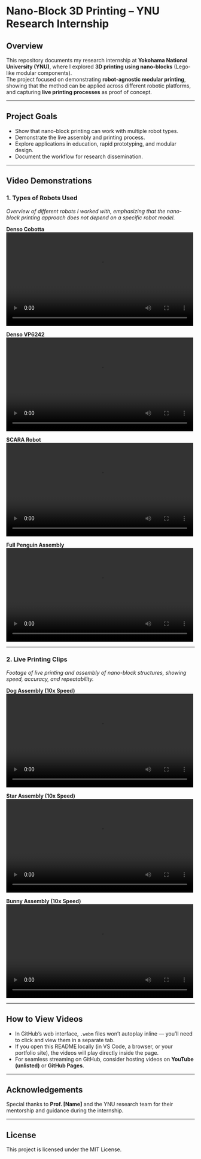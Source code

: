 # Nano-Block 3D Printing – YNU Research Internship

## Overview
This repository documents my research internship at **Yokohama National University (YNU)**, where I explored **3D printing using nano-blocks** (Lego-like modular components).  
The project focused on demonstrating **robot-agnostic modular printing**, showing that the method can be applied across different robotic platforms, and capturing **live printing processes** as proof of concept.

---

## Project Goals
- Show that nano-block printing can work with multiple robot types.
- Demonstrate the live assembly and printing process.
- Explore applications in education, rapid prototyping, and modular design.
- Document the workflow for research dissemination.

---

## Video Demonstrations

### 1. **Types of Robots Used**
*Overview of different robots I worked with, emphasizing that the nano-block printing approach does not depend on a specific robot model.*

**Denso Cobotta**
<video src="videos/denso_cobotta.webm" controls width="500"></video>

**Denso VP6242**
<video src="videos/denso_vp.webm" controls width="500"></video>

**SCARA Robot**
<video src="videos/scara.webm" controls width="500"></video>

**Full Penguin Assembly**
<video src="videos/3D_Block_Assembly.webm" controls width="500"></video>

---

### 2. **Live Printing Clips**
*Footage of live printing and assembly of nano-block structures, showing speed, accuracy, and repeatability.*

**Dog Assembly (10x Speed)**
<video src="videos/10_times_speed_dog_assembly_cut.webm" controls width="500"></video>

**Star Assembly (10x Speed)**
<video src="videos/10_times_speed_star_assembly_cut.webm" controls width="500"></video>

**Bunny Assembly (10x Speed)**
<video src="videos/10_times_speed_bunny_assembly_cut.webm" controls width="500"></video>

---

## How to View Videos
- In GitHub’s web interface, `.webm` files won’t autoplay inline — you’ll need to click and view them in a separate tab.
- If you open this README locally (in VS Code, a browser, or your portfolio site), the videos will play directly inside the page.
- For seamless streaming on GitHub, consider hosting videos on **YouTube (unlisted)** or **GitHub Pages**.

---

## Acknowledgements
Special thanks to **Prof. [Name]** and the YNU research team for their mentorship and guidance during the internship.

---

## License
This project is licensed under the MIT License.
